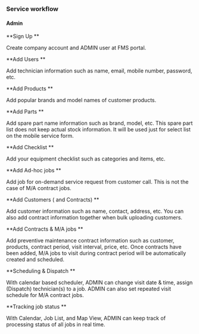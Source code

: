 ### **Service workflow**

#### **Admin**

**Sign Up**

Create company account and ADMIN user at FMS portal.



**Add Users**

Add technician information such as name, email, mobile number, password, etc.



**Add Products**

Add popular brands and model names of customer products.



**Add Parts**

Add spare part name information such as brand, model, etc. This spare part list does not keep actual stock information. It will be used just for select list on the mobile service form.



**Add Checklist**

Add your equipment checklist such as categories and items, etc.



**Add Ad-hoc jobs**

Add job for on-demand service request from customer call. This is not the case of M/A contract jobs.



**Add Customers \( and Contracts\)**

Add customer information such as name, contact, address, etc. You can also add contract information together when bulk uploading customers.



**Add Contracts & M/A jobs**

Add preventive maintenance contract information such as customer, products, contract period, visit interval, price, etc. Once contracts have been added, M/A jobs to visit during contract period will be automatically created and scheduled.



**Scheduling & Dispatch**

With calendar based scheduler, ADMIN can change visit date & time, assign \(Dispatch\) technician\(s\) to a job. ADMIN can also set repeated visit schedule for M/A contract jobs.



**Tracking job status**

With Calendar, Job List, and Map View, ADMIN can keep track of processing status of all jobs in real time.

